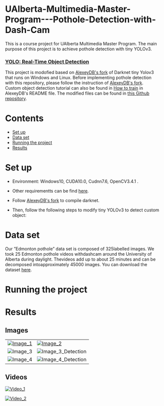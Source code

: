 # UAlberta-Multimedia-Master-Program---Pothole-Detection-with-Dash-Cam
This is a course project for UAlberta Multimedia Master Program. The main purpose of this project is to achieve pothole detection with tiny YOLOv3. 

### [YOLO: Real-Time Object Detection](https://pjreddie.com/darknet/yolo/)

This project is modofied based on [AlexeyDB's fork](https://github.com/AlexeyAB/darknet) of Darknet tiny Yolov3 that runs on Windows and Linux.
Before implementing pothole detection with this repository, please follow the instruction of [AlexeyDB's fork](https://github.com/AlexeyAB/darknet). Custom object detection tutorial can also be found in [How to train](https://github.com/AlexeyAB/darknet#how-to-train-to-detect-your-custom-objects) in AlexeyDB's README file. 
The modified files can be found in [this Github repository](https://github.com/jxubb/UAlberta-Multimedia-Master-Program--Pothole-Detection-with-Dash-Cam).

# Contents

* [Set up](#Set-up)
* [Data set](#Data-set)
* [Running the project](#Running-the-project)
* [Results](#Results)

# Set up
* Environment: Windows10, CUDA10.0, Cudnn7.6, OpenCV3.4.1 .

* Other requirementts can be find [here](https://github.com/AlexeyAB/darknet#requirements).

* Follow [AlexeyDB's fork](https://github.com/AlexeyAB/darknet) to compile darknet.

* Then, follow the following steps to modify tiny YOLOv3 to  detect custom object:


# Data set

Our  ”Edmonton  pothole”  data  set  is  composed  of  325labelled  images.  We  took  25  Edmonton  pothole  videos  withdashcam around the University of Alberta during daylight. Thevideos add up to about 25 minutes and can be decomposed intoapproximately  45000  images. You can download the dataset [here](https://drive.google.com/drive/folders/1wWwiGBUo0C_ElA8B_Z0iha_uVJyWKgQX).

# Running the project

# Results

## Images
|||
|-|-|
|[![Image_1](/media/images/Pothole_Detection_1.jpg)](https://info.kaltire.com/wp-content/uploads/2015/03/Feb-3-Avoid-Tire-Damage.jpg)|[![Image_2](/media/images/Pothole_Detection_2.jpg)](https://github.com/sekilab/RoadDamageDetector)|
|![Image_3](/media/images/Test_Image_1.jpg)|![Image_3_Detection](/media/images/Results_1.jpg)|
|![Image_4](/media/images/Test_Image_2.jpg)|![Image_4_Detection](/media/images/Results_2.jpg)|

## Videos

[![Video_1](/media/gifs/Pothole_Detection_1.gif)](/media/videos/Pothole_Detection_1.mp4)

[![Video_2](/media/gifs/Pothole_Detection_2.gif)](/media/videos/Pothole_Detection_2.mp4)
